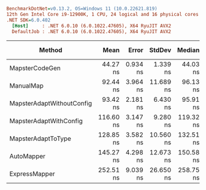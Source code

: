 ``` ini

BenchmarkDotNet=v0.13.2, OS=Windows 11 (10.0.22621.819)
12th Gen Intel Core i9-12900K, 1 CPU, 24 logical and 16 physical cores
.NET SDK=6.0.402
  [Host]     : .NET 6.0.10 (6.0.1022.47605), X64 RyuJIT AVX2
  DefaultJob : .NET 6.0.10 (6.0.1022.47605), X64 RyuJIT AVX2


```
|                    Method |      Mean |    Error |    StdDev |    Median | Ratio | RatioSD |   Gen0 |   Gen1 | Allocated | Alloc Ratio |
|-------------------------- |----------:|---------:|----------:|----------:|------:|--------:|-------:|-------:|----------:|------------:|
|            MapsterCodeGen |  44.27 ns | 0.934 ns |  1.339 ns |  44.03 ns |  0.52 |    0.11 | 0.0265 | 0.0001 |     416 B |        0.85 |
|                 ManualMap |  92.44 ns | 3.964 ns | 11.689 ns |  96.13 ns |  1.00 |    0.00 | 0.0311 |      - |     488 B |        1.00 |
| MapsterAdaptWithoutConfig |  93.42 ns | 2.181 ns |  6.430 ns |  95.91 ns |  1.03 |    0.19 | 0.0265 | 0.0001 |     416 B |        0.85 |
|    MapsterAdaptWithConfig | 116.60 ns | 3.147 ns |  9.280 ns | 119.32 ns |  1.28 |    0.20 | 0.0265 |      - |     416 B |        0.85 |
|        MapsterAdaptToType | 128.85 ns | 3.582 ns | 10.560 ns | 132.51 ns |  1.41 |    0.20 | 0.0290 |      - |     456 B |        0.93 |
|                AutoMapper | 145.27 ns | 4.298 ns | 12.673 ns | 150.58 ns |  1.61 |    0.30 | 0.0269 |      - |     424 B |        0.87 |
|             ExpressMapper | 252.51 ns | 9.039 ns | 26.650 ns | 258.75 ns |  2.77 |    0.45 | 0.0372 |      - |     584 B |        1.20 |
